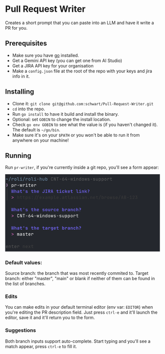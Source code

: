 # Pull Request Writer

Creates a short prompt that you can paste into an LLM and have it write a PR for you.

## Prerequisites

- Make sure you have [go](https://go.dev/doc/install) installed.
- Get a Gemini API key (you can get one from AI Studio)
- Get a JIRA API key for your organisation
- Make a `config.json` file at the root of the repo with your keys and jira info in it.

## Installing

- Clone it: `git clone git@github.com:schwart/Pull-Request-Writer.git`
- `cd` into the repo.
- Run `go install` to have it build and install the binary.
- Optional: set `GOBIN` to change the install location.
- Check `go env GOBIN` to see what the value is (if you haven't changed it). The default is `~/go/bin`.
- Make sure it's on your `$PATH` or you won't be able to run it from anywhere on your machine!

## Running

Run `pr-writer`, if you're currently inside a git repo, you'll see a form appear:

![Screenshot of pr-writer](https://github.com/schwart/Pull-Request-Writer/blob/master/images/screenshot.png?raw=true)

### Default values:

Source branch: the branch that was most recently commited to.
Target branch: either "master", "main" or blank if neither of them can be found in the list of branches.

### Edits

You can make edits in your default terminal editor (env var: `EDITOR`) when you're editing the PR description field.
Just press `ctrl-e` and it'll launch the editor, save it and it'll return you to the form.

### Suggestions

Both branch inputs support auto-complete. Start typing and you'll see a match appear, press `ctrl-e` to fill it.
